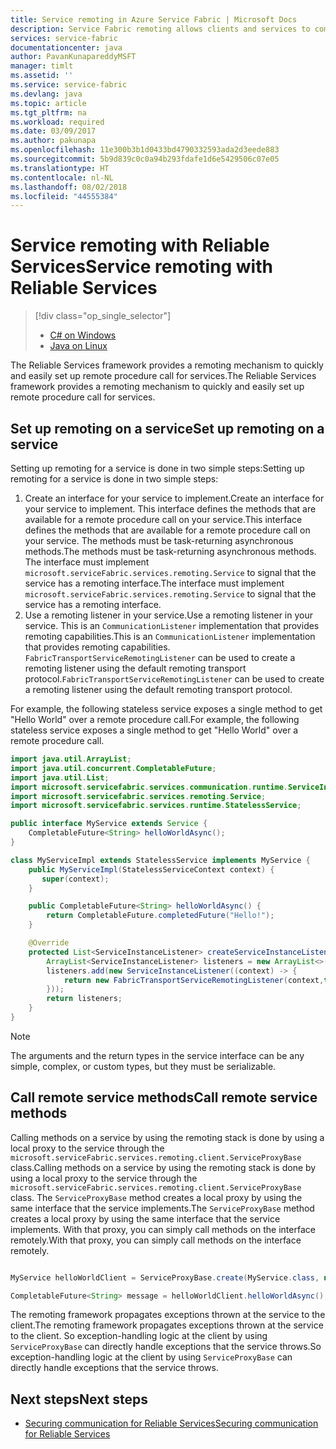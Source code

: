 ```yaml
---
title: Service remoting in Azure Service Fabric | Microsoft Docs
description: Service Fabric remoting allows clients and services to communicate with services by using a remote procedure call.
services: service-fabric
documentationcenter: java
author: PavanKunapareddyMSFT
manager: timlt
ms.assetid: ''
ms.service: service-fabric
ms.devlang: java
ms.topic: article
ms.tgt_pltfrm: na
ms.workload: required
ms.date: 03/09/2017
ms.author: pakunapa
ms.openlocfilehash: 11e300b3b1d0433bd4790332593ada2d3eede883
ms.sourcegitcommit: 5b9d839c0c0a94b293fdafe1d6e5429506c07e05
ms.translationtype: HT
ms.contentlocale: nl-NL
ms.lasthandoff: 08/02/2018
ms.locfileid: "44555384"
---
```

# <a name="service-remoting-with-reliable-services"></a><span data-ttu-id="39271-103">Service remoting with Reliable Services</span><span class="sxs-lookup"><span data-stu-id="39271-103">Service remoting with Reliable Services</span></span>
> [!div class="op_single_selector"]
> * [C# on Windows](service-fabric-reliable-services-communication-remoting.md)
> * [Java on Linux](service-fabric-reliable-services-communication-remoting-java.md)
>
>

<span data-ttu-id="39271-106">The Reliable Services framework provides a remoting mechanism to quickly and easily set up remote procedure call for services.</span><span class="sxs-lookup"><span data-stu-id="39271-106">The Reliable Services framework provides a remoting mechanism to quickly and easily set up remote procedure call for services.</span></span>

## <a name="set-up-remoting-on-a-service"></a><span data-ttu-id="39271-107">Set up remoting on a service</span><span class="sxs-lookup"><span data-stu-id="39271-107">Set up remoting on a service</span></span>
<span data-ttu-id="39271-108">Setting up remoting for a service is done in two simple steps:</span><span class="sxs-lookup"><span data-stu-id="39271-108">Setting up remoting for a service is done in two simple steps:</span></span>

1. <span data-ttu-id="39271-109">Create an interface for your service to implement.</span><span class="sxs-lookup"><span data-stu-id="39271-109">Create an interface for your service to implement.</span></span> <span data-ttu-id="39271-110">This interface defines the methods that are available for a remote procedure call on your service.</span><span class="sxs-lookup"><span data-stu-id="39271-110">This interface defines the methods that are available for a remote procedure call on your service.</span></span> <span data-ttu-id="39271-111">The methods must be task-returning asynchronous methods.</span><span class="sxs-lookup"><span data-stu-id="39271-111">The methods must be task-returning asynchronous methods.</span></span> <span data-ttu-id="39271-112">The interface must implement `microsoft.serviceFabric.services.remoting.Service` to signal that the service has a remoting interface.</span><span class="sxs-lookup"><span data-stu-id="39271-112">The interface must implement `microsoft.serviceFabric.services.remoting.Service` to signal that the service has a remoting interface.</span></span>
2. <span data-ttu-id="39271-113">Use a remoting listener in your service.</span><span class="sxs-lookup"><span data-stu-id="39271-113">Use a remoting listener in your service.</span></span> <span data-ttu-id="39271-114">This is an `CommunicationListener` implementation that provides remoting capabilities.</span><span class="sxs-lookup"><span data-stu-id="39271-114">This is an `CommunicationListener` implementation that provides remoting capabilities.</span></span> <span data-ttu-id="39271-115">`FabricTransportServiceRemotingListener` can be used to create a remoting listener using the default remoting transport protocol.</span><span class="sxs-lookup"><span data-stu-id="39271-115">`FabricTransportServiceRemotingListener` can be used to create a remoting listener using the default remoting transport protocol.</span></span>

<span data-ttu-id="39271-116">For example, the following stateless service exposes a single method to get "Hello World" over a remote procedure call.</span><span class="sxs-lookup"><span data-stu-id="39271-116">For example, the following stateless service exposes a single method to get "Hello World" over a remote procedure call.</span></span>

```java
import java.util.ArrayList;
import java.util.concurrent.CompletableFuture;
import java.util.List;
import microsoft.servicefabric.services.communication.runtime.ServiceInstanceListener;
import microsoft.servicefabric.services.remoting.Service;
import microsoft.servicefabric.services.runtime.StatelessService;

public interface MyService extends Service {
    CompletableFuture<String> helloWorldAsync();
}

class MyServiceImpl extends StatelessService implements MyService {
    public MyServiceImpl(StatelessServiceContext context) {
       super(context);
    }

    public CompletableFuture<String> helloWorldAsync() {
        return CompletableFuture.completedFuture("Hello!");
    }

    @Override
    protected List<ServiceInstanceListener> createServiceInstanceListeners() {
        ArrayList<ServiceInstanceListener> listeners = new ArrayList<>();
        listeners.add(new ServiceInstanceListener((context) -> {
            return new FabricTransportServiceRemotingListener(context,this);
        }));
        return listeners;
    }
}
```

> [!NOTE]
> The arguments and the return types in the service interface can be any simple, complex, or custom types, but they must be serializable.
>
>

## <a name="call-remote-service-methods"></a><span data-ttu-id="39271-118">Call remote service methods</span><span class="sxs-lookup"><span data-stu-id="39271-118">Call remote service methods</span></span>
<span data-ttu-id="39271-119">Calling methods on a service by using the remoting stack is done by using a local proxy to the service through the `microsoft.serviceFabric.services.remoting.client.ServiceProxyBase` class.</span><span class="sxs-lookup"><span data-stu-id="39271-119">Calling methods on a service by using the remoting stack is done by using a local proxy to the service through the `microsoft.serviceFabric.services.remoting.client.ServiceProxyBase` class.</span></span> <span data-ttu-id="39271-120">The `ServiceProxyBase` method creates a local proxy by using the same interface that the service implements.</span><span class="sxs-lookup"><span data-stu-id="39271-120">The `ServiceProxyBase` method creates a local proxy by using the same interface that the service implements.</span></span> <span data-ttu-id="39271-121">With that proxy, you can simply call methods on the interface remotely.</span><span class="sxs-lookup"><span data-stu-id="39271-121">With that proxy, you can simply call methods on the interface remotely.</span></span>

```java

MyService helloWorldClient = ServiceProxyBase.create(MyService.class, new URI("fabric:/MyApplication/MyHelloWorldService"));

CompletableFuture<String> message = helloWorldClient.helloWorldAsync();

```

<span data-ttu-id="39271-122">The remoting framework propagates exceptions thrown at the service to the client.</span><span class="sxs-lookup"><span data-stu-id="39271-122">The remoting framework propagates exceptions thrown at the service to the client.</span></span> <span data-ttu-id="39271-123">So exception-handling logic at the client by using `ServiceProxyBase` can directly handle exceptions that the service throws.</span><span class="sxs-lookup"><span data-stu-id="39271-123">So exception-handling logic at the client by using `ServiceProxyBase` can directly handle exceptions that the service throws.</span></span>

## <a name="next-steps"></a><span data-ttu-id="39271-124">Next steps</span><span class="sxs-lookup"><span data-stu-id="39271-124">Next steps</span></span>
* [<span data-ttu-id="39271-125">Securing communication for Reliable Services</span><span class="sxs-lookup"><span data-stu-id="39271-125">Securing communication for Reliable Services</span></span>](service-fabric-reliable-services-secure-communication.md)
